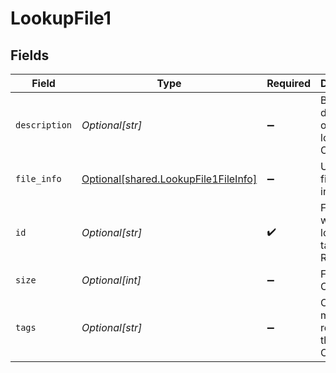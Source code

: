 # LookupFile1


## Fields

| Field                                                                                  | Type                                                                                   | Required                                                                               | Description                                                                            |
| -------------------------------------------------------------------------------------- | -------------------------------------------------------------------------------------- | -------------------------------------------------------------------------------------- | -------------------------------------------------------------------------------------- |
| `description`                                                                          | *Optional[str]*                                                                        | :heavy_minus_sign:                                                                     | Brief description of this lookup. Optional.                                            |
| `file_info`                                                                            | [Optional[shared.LookupFile1FileInfo]](undefined/models/shared/lookupfile1fileinfo.md) | :heavy_minus_sign:                                                                     | Uploaded file information                                                              |
| `id`                                                                                   | *Optional[str]*                                                                        | :heavy_check_mark:                                                                     | Filename with the lookup table. Required.                                              |
| `size`                                                                                 | *Optional[int]*                                                                        | :heavy_minus_sign:                                                                     | File size. Optional.                                                                   |
| `tags`                                                                                 | *Optional[str]*                                                                        | :heavy_minus_sign:                                                                     | One or more tags related to this lookup. Optional.                                     |